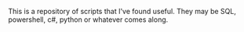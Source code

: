 This is a repository of scripts that I've found useful.  They may be SQL, powershell, c#, python or whatever comes along.
